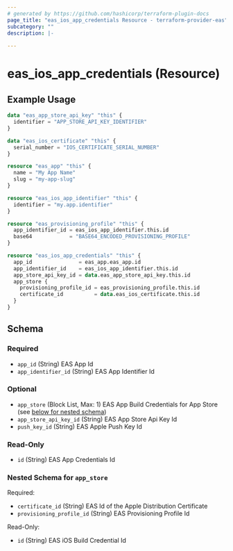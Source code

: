 ```yaml
---
# generated by https://github.com/hashicorp/terraform-plugin-docs
page_title: "eas_ios_app_credentials Resource - terraform-provider-eas"
subcategory: ""
description: |-
  
---
```


# eas_ios_app_credentials (Resource)



## Example Usage

```terraform
data "eas_app_store_api_key" "this" {
  identifier = "APP_STORE_API_KEY_IDENTIFIER"
}

data "eas_ios_certificate" "this" {
  serial_number = "IOS_CERTIFICATE_SERIAL_NUMBER"
}

resource "eas_app" "this" {
  name = "My App Name"
  slug = "my-app-slug"
}

resource "eas_ios_app_identifier" "this" {
  identifier = "my.app.identifier"
}

resource "eas_provisioning_profile" "this" {
  app_identifier_id = eas_ios_app_identifier.this.id
  base64            = "BASE64_ENCODED_PROVISIONING_PROFILE"
}

resource "eas_ios_app_credentials" "this" {
  app_id               = eas_app.eas_app.id
  app_identifier_id    = eas_ios_app_identifier.this.id
  app_store_api_key_id = data.eas_app_store_api_key.this.id
  app_store {
    provisioning_profile_id = eas_provisioning_profile.this.id
    certificate_id          = data.eas_ios_certificate.this.id
  }
}
```

<!-- schema generated by tfplugindocs -->
## Schema

### Required

- `app_id` (String) EAS App Id
- `app_identifier_id` (String) EAS App Identifier Id

### Optional

- `app_store` (Block List, Max: 1) EAS App Build Credentials for App Store (see [below for nested schema](#nestedblock--app_store))
- `app_store_api_key_id` (String) EAS App Store Api Key Id
- `push_key_id` (String) EAS Apple Push Key Id

### Read-Only

- `id` (String) EAS App Credentials Id

<a id="nestedblock--app_store"></a>
### Nested Schema for `app_store`

Required:

- `certificate_id` (String) EAS Id of the Apple Distribution Certificate
- `provisioning_profile_id` (String) EAS Provisioning Profile Id

Read-Only:

- `id` (String) EAS iOS Build Credential Id
